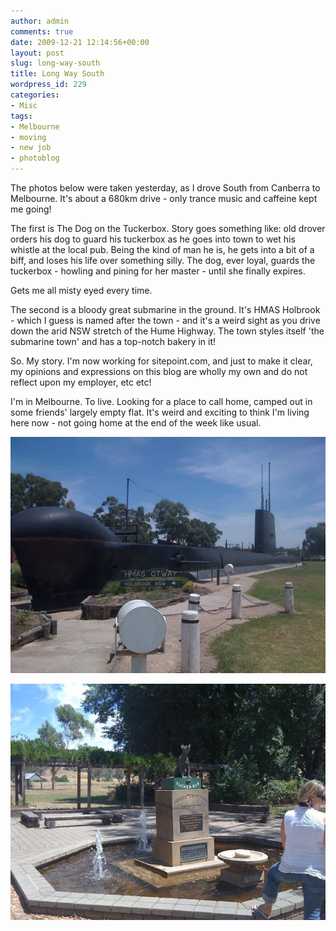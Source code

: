```yaml
---
author: admin
comments: true
date: 2009-12-21 12:14:56+00:00
layout: post
slug: long-way-south
title: Long Way South
wordpress_id: 229
categories:
- Misc
tags:
- Melbourne
- moving
- new job
- photoblog
---
```


The photos below were taken yesterday, as I drove South from Canberra to Melbourne. It's about a 680km drive - only trance music and caffeine kept me going!

The first is The Dog on the Tuckerbox. Story goes something like: old drover orders his dog to guard his tuckerbox as he goes into town to wet his whistle at the local pub. Being the kind of man he is, he gets into a bit of a biff, and loses his life over something silly. The dog, ever loyal, guards the tuckerbox - howling and pining for her master - until she finally expires.

Gets me all misty eyed every time.

The second is a bloody great submarine in the ground. It's HMAS Holbrook - which I guess is named after the town - and it's a weird sight as you drive down the arid NSW stretch of the Hume Highway. The town styles itself 'the submarine town' and has a top-notch bakery in it!

So. My story. I'm now working for sitepoint.com, and just to make it clear, my opinions and expressions on this blog are wholly my own and do not reflect upon my employer, etc etc!

I'm in Melbourne. To live. Looking for a place to call home, camped out in some friends' largely empty flat. It's weird and exciting to think I'm living here now - not going home at the end of the week like usual.

[![](/images/l_1600_1200_27A52B94-8818-4326-A8C0-66C13F2C9A2B.jpeg)](/images/l_1600_1200_27A52B94-8818-4326-A8C0-66C13F2C9A2B.jpeg)

[![](/images/l_1600_1200_A049D2B2-6CFD-4506-B102-DFC1FAF71D83.jpeg)](/images/l_1600_1200_A049D2B2-6CFD-4506-B102-DFC1FAF71D83.jpeg)
